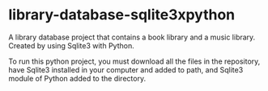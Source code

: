 # library-database-sqlite3xpython
A library database project that contains a book library and a music library. Created by using Sqlite3 with Python.

To run this python project, you must download all the files in the repository, have Sqlite3 installed in your computer and added to path, and Sqlite3 module of Python added to the directory.
